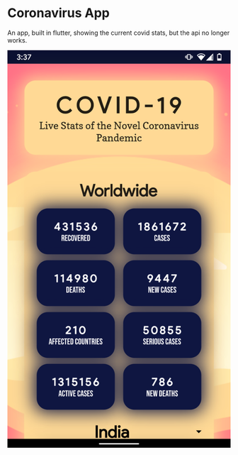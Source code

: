 # Coronavirus App
An app, built in flutter, showing the current covid stats, but the api no longer works.

![](/images/1.png)
